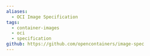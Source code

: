 ```yaml
---
aliases:
  - OCI Image Specification
tags:
  - container-images
  - oci
  - specification
github: https://github.com/opencontainers/image-spec
---
```

